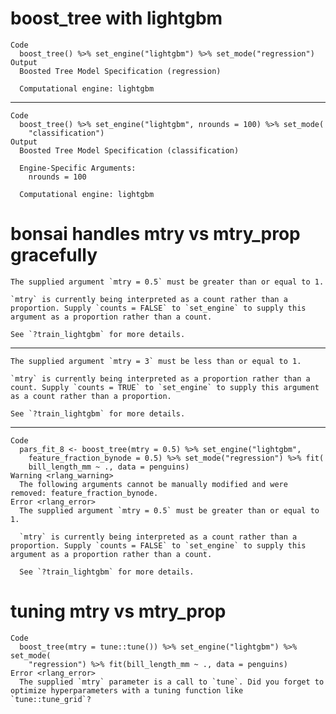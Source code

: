 # boost_tree with lightgbm

    Code
      boost_tree() %>% set_engine("lightgbm") %>% set_mode("regression")
    Output
      Boosted Tree Model Specification (regression)
      
      Computational engine: lightgbm 
      

---

    Code
      boost_tree() %>% set_engine("lightgbm", nrounds = 100) %>% set_mode(
        "classification")
    Output
      Boosted Tree Model Specification (classification)
      
      Engine-Specific Arguments:
        nrounds = 100
      
      Computational engine: lightgbm 
      

# bonsai handles mtry vs mtry_prop gracefully

    The supplied argument `mtry = 0.5` must be greater than or equal to 1. 
    
    `mtry` is currently being interpreted as a count rather than a proportion. Supply `counts = FALSE` to `set_engine` to supply this argument as a proportion rather than a count. 
    
    See `?train_lightgbm` for more details.

---

    The supplied argument `mtry = 3` must be less than or equal to 1. 
    
    `mtry` is currently being interpreted as a proportion rather than a count. Supply `counts = TRUE` to `set_engine` to supply this argument as a count rather than a proportion. 
    
    See `?train_lightgbm` for more details.

---

    Code
      pars_fit_8 <- boost_tree(mtry = 0.5) %>% set_engine("lightgbm",
        feature_fraction_bynode = 0.5) %>% set_mode("regression") %>% fit(
        bill_length_mm ~ ., data = penguins)
    Warning <rlang_warning>
      The following arguments cannot be manually modified and were removed: feature_fraction_bynode.
    Error <rlang_error>
      The supplied argument `mtry = 0.5` must be greater than or equal to 1. 
      
      `mtry` is currently being interpreted as a count rather than a proportion. Supply `counts = FALSE` to `set_engine` to supply this argument as a proportion rather than a count. 
      
      See `?train_lightgbm` for more details.

# tuning mtry vs mtry_prop

    Code
      boost_tree(mtry = tune::tune()) %>% set_engine("lightgbm") %>% set_mode(
        "regression") %>% fit(bill_length_mm ~ ., data = penguins)
    Error <rlang_error>
      The supplied `mtry` parameter is a call to `tune`. Did you forget to optimize hyperparameters with a tuning function like `tune::tune_grid`?

